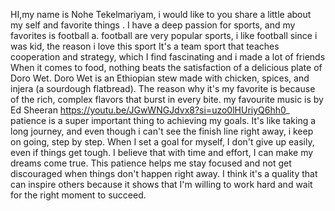 HI,my name is Nohe Tekelmariyam, i would like to you share a little  about my self and favorite things .
I have a deep passion for sports, and my favorites is football a. 
football are  very  popular sports, i like football since i was kid, the reason i love this sport  It's a team sport that teaches cooperation and strategy, which I find fascinating and i made a lot of friends 
When it comes to food, nothing beats the satisfaction of a delicious plate of Doro Wet. Doro Wet is an Ethiopian stew made with chicken, spices, and injera (a sourdough flatbread). The reason why it's my favorite is because of the rich, complex flavors that burst in every bite. 
my favourite music is by Ed Sheeran https://youtu.be/JGwWNGJdvx8?si=uzo0lHUriyQ6hh0_
patience is a super important thing to achieving my goals. It's like taking a long journey, and even though i can't see the finish line right away, i keep on going, step by step. When I set a goal for myself, I don't give up easily, even if things get tough. I believe that with time and effort, I can make my dreams come true. This patience helps me stay focused and not get discouraged when things don't happen right away. I think it's a quality that can inspire others because it shows that I'm willing to work hard and wait for the right moment to succeed.





